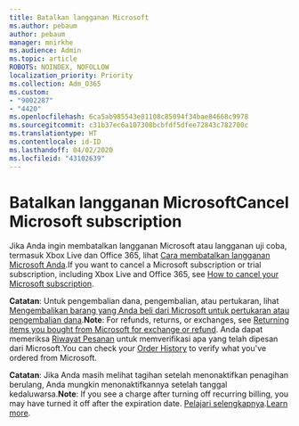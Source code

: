 ```yaml
---
title: Batalkan langganan Microsoft
ms.author: pebaum
author: pebaum
manager: mnirkhe
ms.audience: Admin
ms.topic: article
ROBOTS: NOINDEX, NOFOLLOW
localization_priority: Priority
ms.collection: Adm_O365
ms.custom:
- "9002287"
- "4420"
ms.openlocfilehash: 6ca5ab985543e81108c85094f34bae84668c9978
ms.sourcegitcommit: c31b37ec6a107308bcbfdf5dfee72843c782700c
ms.translationtype: HT
ms.contentlocale: id-ID
ms.lasthandoff: 04/02/2020
ms.locfileid: "43102639"
---
```

# <a name="cancel-microsoft-subscription"></a><span data-ttu-id="2f7ef-102">Batalkan langganan Microsoft</span><span class="sxs-lookup"><span data-stu-id="2f7ef-102">Cancel Microsoft subscription</span></span>

<span data-ttu-id="2f7ef-103">Jika Anda ingin membatalkan langganan Microsoft atau langganan uji coba, termasuk Xbox Live dan Office 365, lihat [Cara membatalkan langganan Microsoft Anda](https://support.microsoft.com/help/4027815).</span><span class="sxs-lookup"><span data-stu-id="2f7ef-103">If you want to cancel a Microsoft subscription or trial subscription, including Xbox Live and Office 365, see [How to cancel your Microsoft subscription](https://support.microsoft.com/help/4027815).</span></span>

<span data-ttu-id="2f7ef-104">**Catatan**: Untuk pengembalian dana, pengembalian, atau pertukaran, lihat [Mengembalikan barang yang Anda beli dari Microsoft untuk pertukaran atau pengembalian dana](https://support.microsoft.com/help/10558).</span><span class="sxs-lookup"><span data-stu-id="2f7ef-104">**Note**: For refunds, returns, or exchanges, see [Returning items you bought from Microsoft for exchange or refund](https://support.microsoft.com/help/10558).</span></span> <span data-ttu-id="2f7ef-105">Anda dapat memeriksa [Riwayat Pesanan](https://account.microsoft.com/billing/orders/) untuk memverifikasi apa yang telah dipesan dari Microsoft.</span><span class="sxs-lookup"><span data-stu-id="2f7ef-105">You can check your [Order History](https://account.microsoft.com/billing/orders/) to verify what you've ordered from Microsoft.</span></span> 

<span data-ttu-id="2f7ef-106">**Catatan**: Jika Anda masih melihat tagihan setelah menonaktifkan penagihan berulang, Anda mungkin menonaktifkannya setelah tanggal kedaluwarsa.</span><span class="sxs-lookup"><span data-stu-id="2f7ef-106">**Note**: If you see a charge after turning off recurring billing, you may have turned it off after the expiration date.</span></span> <span data-ttu-id="2f7ef-107">[Pelajari selengkapnya](https://support.microsoft.com/help/10640).</span><span class="sxs-lookup"><span data-stu-id="2f7ef-107">[Learn more](https://support.microsoft.com/help/10640).</span></span> 
